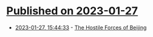# [Published on 2023-01-27](index.md)

* [2023-01-27, 15:44:33](https://news.ycombinator.com/item?id=34547294) - [The Hostile Forces of Beijing](https://scholars-stage.org/candlelight-vigils-and-hostile-forces/)
